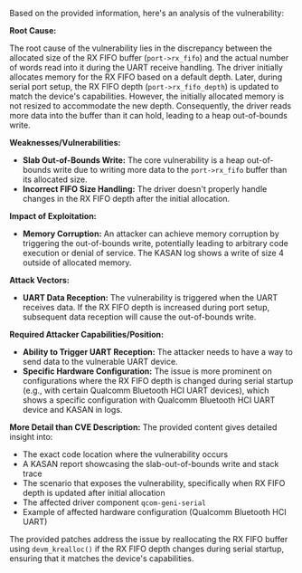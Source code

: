 Based on the provided information, here's an analysis of the vulnerability:

**Root Cause:**

The root cause of the vulnerability lies in the discrepancy between the allocated size of the RX FIFO buffer (`port->rx_fifo`) and the actual number of words read into it during the UART receive handling. The driver initially allocates memory for the RX FIFO based on a default depth. Later, during serial port setup, the RX FIFO depth (`port->rx_fifo_depth`) is updated to match the device's capabilities. However, the initially allocated memory is not resized to accommodate the new depth. Consequently, the driver reads more data into the buffer than it can hold, leading to a heap out-of-bounds write.

**Weaknesses/Vulnerabilities:**

- **Slab Out-of-Bounds Write:** The core vulnerability is a heap out-of-bounds write due to writing more data to the `port->rx_fifo` buffer than its allocated size.
- **Incorrect FIFO Size Handling:** The driver doesn't properly handle changes in the RX FIFO depth after the initial allocation.

**Impact of Exploitation:**

- **Memory Corruption:** An attacker can achieve memory corruption by triggering the out-of-bounds write, potentially leading to arbitrary code execution or denial of service. The KASAN log shows a write of size 4 outside of allocated memory.

**Attack Vectors:**

- **UART Data Reception:** The vulnerability is triggered when the UART receives data. If the RX FIFO depth is increased during port setup, subsequent data reception will cause the out-of-bounds write.

**Required Attacker Capabilities/Position:**

- **Ability to Trigger UART Reception:** The attacker needs to have a way to send data to the vulnerable UART device.
- **Specific Hardware Configuration:**  The issue is more prominent on configurations where the RX FIFO depth is changed during serial startup (e.g., with certain Qualcomm Bluetooth HCI UART devices), which shows a specific configuration with Qualcomm Bluetooth HCI UART device and KASAN in logs.

**More Detail than CVE Description:**
The provided content gives detailed insight into:
- The exact code location where the vulnerability occurs
- A KASAN report showcasing the slab-out-of-bounds write and stack trace
- The scenario that exposes the vulnerability, specifically when RX FIFO depth is updated after initial allocation
- The affected driver component `qcom-geni-serial`
- Example of affected hardware configuration (Qualcomm Bluetooth HCI UART)

The provided patches address the issue by reallocating the RX FIFO buffer using `devm_krealloc()` if the RX FIFO depth changes during serial startup, ensuring that it matches the device's capabilities.